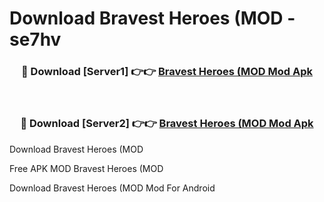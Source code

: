# Download Bravest Heroes (MOD - se7hv



<div align="center">
<h3>🔴 Download [Server1] 👉👉 <a href="https://momento.my/?title=Bravest_Heroes_(MOD">Bravest Heroes (MOD Mod Apk</a></h3><br>

<h3>🔴 Download [Server2] 👉👉 <a href="https://momento.my/?title=Bravest_Heroes_(MOD">Bravest Heroes (MOD Mod Apk</a></h3>
</div>



Download Bravest Heroes (MOD 

Free APK MOD Bravest Heroes (MOD 

Download Bravest Heroes (MOD Mod For Android
